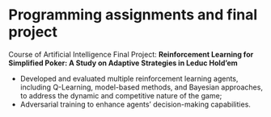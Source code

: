 # Programming assignments and final project
Course of Artificial Intelligence
Final Project: **Reinforcement Learning for Simplified Poker: A Study on Adaptive Strategies in Leduc Hold’em**
- Developed and evaluated multiple reinforcement learning agents, including Q-Learning, model-based
methods, and Bayesian approaches, to address the dynamic and competitive nature of the game;  
- Adversarial training to enhance agents’ decision-making capabilities.

